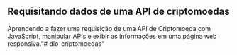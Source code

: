 ## Requisitando dados de uma API de criptomoedas

Aprendendo a fazer uma requisição de uma API de Criptomoeda com JavaScript, manipular APIs e exibir as informações em uma página web responsiva."# dio-criptomoedas" 
